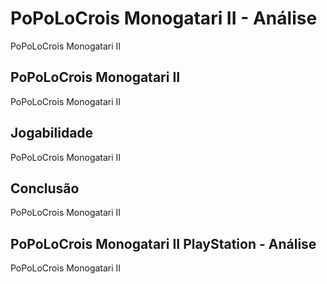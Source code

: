 ---
---

# PoPoLoCrois Monogatari II - Análise

PoPoLoCrois Monogatari II

## PoPoLoCrois Monogatari II

PoPoLoCrois Monogatari II

## Jogabilidade

PoPoLoCrois Monogatari II

## Conclusão

PoPoLoCrois Monogatari II

## PoPoLoCrois Monogatari II PlayStation - Análise

PoPoLoCrois Monogatari II
